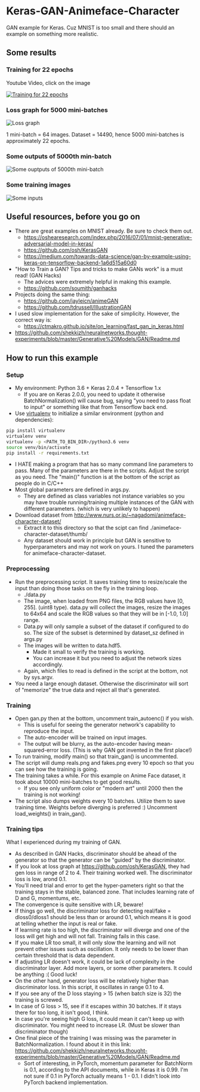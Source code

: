 # Keras-GAN-Animeface-Character

GAN example for Keras. Cuz MNIST is too small and there
should an example on something more realistic.

## Some results

### Training for 22 epochs

Youtube Video, click on the image

[![Training for 22 epochs](http://img.youtube.com/vi/YuGFmgCQV8I/0.jpg)](https://www.youtube.com/watch?v=YuGFmgCQV8I)

### Loss graph for 5000 mini-batches

![Loss graph](html_data/loss.png)

1 mini-batch = 64 images.
Dataset = 14490, hence 5000 mini-batches is approximately 22 epochs.

### Some outputs of 5000th min-batch

![Some ouptputs of 5000th mini-batch](html_data/frame_00000499.png)

### Some training images

![Some inputs](html_data/reals.png)


## Useful resources, before you go on

* There are great examples on MNIST already. Be sure to check them out.
    * https://oshearesearch.com/index.php/2016/07/01/mnist-generative-adversarial-model-in-keras/
    * https://github.com/osh/KerasGAN
    * https://medium.com/towards-data-science/gan-by-example-using-keras-on-tensorflow-backend-1a6d515a60d0
* "How to Train a GAN? Tips and tricks to make GANs work" is a must read! (GAN Hacks)
    * The advices were extremely helpful in making this example.
    * https://github.com/soumith/ganhacks
* Projects doing the same thing:
    * https://github.com/jayleicn/animeGAN
    * https://github.com/tdrussell/IllustrationGAN
* I used slow implementation for the sake of simplicity. However, the correct way is:
    * https://ctmakro.github.io/site/on_learning/fast_gan_in_keras.html
* https://github.com/shekkizh/neuralnetworks.thought-experiments/blob/master/Generative%20Models/GAN/Readme.md


## How to run this example

### Setup

* My environment: Python 3.6 + Keras 2.0.4 + Tensorflow 1.x
    * If you are on Keras 2.0.0, you need to update it otherwise BatchNormalization() will
      cause bug, saying "you need to pass float to input" or something
      like that from Tensorflow back end.
* Use [virtualenv](https://docs.python.org/3/tutorial/venv.html) to initialize a similar environment (python and dependencies):

```bash
pip install virtualenv
virtualenv venv
virtualenv -p <PATH_TO_BIN_DIR>/python3.6 venv
source venv/bin/activate
pip install -r requirements.txt
```

* I HATE making a program that has so many command line parameters to pass.
  Many of the parameters are there in the scripts. Adjust the script as you need.
  The "main()" function is at the bottom of the script as people do in C/C++
* Most global parameters are defined in args.py.
    * They are defined as class variables not instance variables so you may have trouble
      running/training multiple instances of the GAN with different parameters.
      (which is very unlikely to happen)
* Download dataset from http://www.nurs.or.jp/~nagadomi/animeface-character-dataset/
    * Extract it to this directory so that the scipt can find
      ./animeface-character-dataset/thumb/
    * Any dataset should work in principle but GAN is sensitive to hyperparameters and may not work
      on yours. I tuned the parameters for animeface-character-dataset.

### Preprocessing
* Run the preprocessing script. It saves training time to resize/scale the input than
  doing those tasks on the fly in the training loop.
    * ./data.py
    * The image, when loaded from PNG files, the RGB values have [0, 255]. (uint8 type). data.py will collect the images, resize the images to 64x64 and scale the RGB values so that they will be in [-1.0, 1.0] range.
    * Data.py will only sample a subset of the dataset if configured to do so. The size of the subset is determined
      by dataset_sz defined in args.py
    * The images will be written to data.hdf5.
        * Made it small to verify the training is working.
        * You can increase it but you need to adjust the network sizes accordingly.
    * Again, which files to read is defined in the script at the bottom, not by sys.argv.
* You need a large enough dataset. Otherwise the discriminator will sort of "memorize"
  the true data and reject all that's generated.

### Training
* Open gan.py then at the bottom, uncomment train\_autoenc() if you wish.
    * This is useful for seeing the generator network's capability to reproduce the input.
    * The auto-encoder will be trained on input images.
    * The output will be blurry, as the auto-encoder having mean-squared-error loss.
      (This is why GAN got invented in the first place!)
* To run training, modify main() so that train\_gan() is uncommented.
* The script will dump reals.png and fakes.png every 10 epoch so that you can see
  how the training is going.
* The training takes a while. For this example on Anime Face dataset, it took about 10000 mini-batches
  to get good results.
    * If you see only uniform color or "modern art" until 2000 then the training is not working!
* The script also dumps weights every 10 batches. Utilize them to save training time.
  Weights before diverging is preferred :)
  Uncomment load\_weights() in train\_gan().

### Training tips
What I experienced during my training of GAN.
* As described in GAN Hacks, discriminator should be ahead of the generator so that
  the generator can be "guided" by the discriminator.
* If you look at loss graph at https://github.com/osh/KerasGAN,
  they had gen loss in range of 2 to 4. Their training worked well.
  The discriminator loss is low, arond 0.1.
* You'll need trial and error to get the hyper-pameters right
  so that the training stays in the stable, balanced zone.
  That includes learning rate of D and G, momentums, etc.
* The convergence is quite sensitive with LR, beware!
* If things go well, the discriminator loss for detecting real/fake = dloss0/dloss1 should
  be less than or around 0.1, which means it is good at telling whether the input is real or fake.
* If learning rate is too high, the discriminator will diverge and
  one of the loss will get high and will not fall. Training fails in this case.
* If you make LR too small, it will only slow the learning and will not prevent other issues
  such as oscillation. It only needs to be lower than certain threshold that is data dependent.
* If adjusting LR doesn't work, it could be lack of complexity in the discriminator layer.
  Add more layers, or some other parameters. It could be anything :( Good luck!
* On the other hand, generator loss will be relatively higher than discriminator loss.
  In this script, it oscillates in range 0.1 to 4.
* If you see any of the D loss staying > 15 (when batch size is 32) the training is screwed.
* In case of G loss > 15, see if it escapes within 30 batches.
  If it stays there for too long, it isn't good, I think.
* In case you're seeing high G loss, it could mean it can't keep up with discriminator.
  You might need to increase LR. (Must be slower than discriminator though)
* One final piece of the training I was missing was the parameter in BatchNormalization.
  I found about it in this link:
  https://github.com/shekkizh/neuralnetworks.thought-experiments/blob/master/Generative%20Models/GAN/Readme.md
    * Sort of interesting, in PyTorch, momentum parameter for BatchNorm is 0.1, according to the API documents, while in Keras it is 0.99. I'm not sure if 0.1 in PyTorch actually means 1 - 0.1. I didn't look into PyTorch backend implementation.
